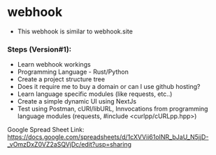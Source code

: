# webhook

- This webhook is similar to webhook.site

### Steps (Version#1):
  - Learn webhook workings
  - Programming Language - Rust/Python
  - Create a project structure tree
  - Does it require me to buy a domain or can I use github hosting?
  - Learn language specific modules (like requests, etc..)
  - Create a simple dynamic UI using NextJs
  - Test using Postman, cURl/libURL, Innvocations from programming language modules (requests, #include <curlpp/cURLpp.hpp>)

Google Spread Sheet Link: https://docs.google.com/spreadsheets/d/1cXVVii61oINR_bJaU_N5jjD-_vOmzDxZ0VZ2aSQVjDc/edit?usp=sharing
